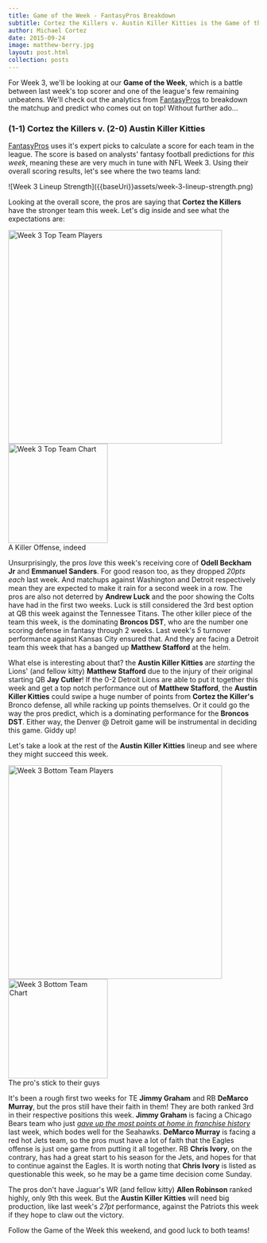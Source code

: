```yaml
---
title: Game of the Week - FantasyPros Breakdown
subtitle: Cortez the Killers v. Austin Killer Kitties is the Game of the Week! FantasyPros tells us who's favored.
author: Michael Cortez
date: 2015-09-24
image: matthew-berry.jpg
layout: post.html
collection: posts
---
```

For Week 3, we'll be looking at our **Game of the Week**, which is a battle between last week's top scorer and one of the league's few remaining unbeatens. We'll check out the analytics from [FantasyPros](http://www.fantasypros.com) to breakdown the matchup and predict who comes out on top! Without further ado... 

<div class="center">
  <h3>(1-1) Cortez the Killers v. (2-0) Austin Killer Kitties</h3>
</div>

[FantasyPros](http://www.fantasypros.com) uses it's expert picks to calculate a score for each team in the league. The score is based on analysts' fantasy football predictions for *this week*, meaning these are very much in tune with NFL Week 3. Using their overall scoring results, let's see where the two teams land:

<div class="center">
![Week 3 Lineup Strength]({{baseUri}}assets/week-3-lineup-strength.png)
</div>

Looking at the overall score, the pros are saying that **Cortez the Killers** have the stronger team this week. Let's dig inside and see what the expectations are:

<div class="center">
  <img src="{{baseUri}}assets/week-3-lineup-top-players.png" alt="Week 3 Top Team Players" width="430" />
  <img src="{{baseUri}}assets/week-3-lineup-top-chart.png" alt="Week 3 Top Team Chart" width="200" />
</div>
<div class="center">
  <span class="caption">A Killer Offense, indeed</span>
</div>

Unsurprisingly, the pros *love* this week's receiving core of **Odell Beckham Jr** and **Emmanuel Sanders**. For good reason too, as they dropped *20pts each* last week. And matchups against Washington and Detroit respectively mean they are expected to make it rain for a second week in a row. The pros are also not deterred by **Andrew Luck** and the poor showing the Colts have had in the first two weeks. Luck is still considered the 3rd best option at QB this week against the Tennessee Titans. The other killer piece of the team this week, is the dominating **Broncos DST**, who are the number one scoring defense in fantasy through 2 weeks. Last week's *5* turnover performance against Kansas City ensured that. And they are facing a Detroit team this week that has a banged up **Matthew Stafford** at the helm.

What else is interesting about that? the **Austin Killer Kitties** are *starting* the Lions' (and fellow kitty) **Matthew Stafford** due to the injury of their original starting QB **Jay Cutler**! If the 0-2 Detroit Lions are able to put it together this week and get a top notch performance out of **Matthew Stafford**, the **Austin Killer Kitties** could swipe a huge number of points from **Cortez the Killer's** Bronco defense, all while racking up points themselves. Or it could go the way the pros predict, which is a dominating performance for the **Broncos DST**. Either way, the Denver @ Detroit game will be instrumental in deciding this game. Giddy up!

Let's take a look at the rest of the **Austin Killer Kitties** lineup and see where they might succeed this week.

<div class="center">
  <img src="{{baseUri}}assets/week-3-lineup-bottom-players.png" alt="Week 3 Bottom Team Players" width="430" />
  <img src="{{baseUri}}assets/week-3-lineup-bottom-chart.png" alt="Week 3 Bottom Team Chart" width="200" />
</div>
<div class="center">
  <span class="caption">The pro's stick to their guys</span>
</div>

It's been a rough first two weeks for TE **Jimmy Graham** and RB **DeMarco Murray**, but the pros still have their faith in them! They are both ranked 3rd in their respective positions this week. **Jimmy Graham** is facing a Chicago Bears team who just [*gave up the most points at home in franchise history*](http://www.chicagobears.com/news/article-gamerecap/Bears-struggle-in-all-phases-in-defeat/1fd83391-693e-4210-82dd-3767065dab67) last week, which bodes well for the Seahawks. **DeMarco Murray** is facing a red hot Jets team, so the pros must have a lot of faith that the Eagles offense is just one game from putting it all together. RB **Chris Ivory**, on the contrary, has had a great start to his season for the Jets, and hopes for that to continue against the Eagles. It is worth noting that **Chris Ivory** is listed as questionable this week, so he may be a game time decision come Sunday.

The pros don't have Jaguar's WR (and fellow kitty) **Allen Robinson** ranked highly, only 9th this week. But the **Austin Killer Kitties** will need big production, like last week's *27pt* performance, against the Patriots this week if they hope to claw out the victory.

Follow the Game of the Week this weekend, and good luck to both teams!
